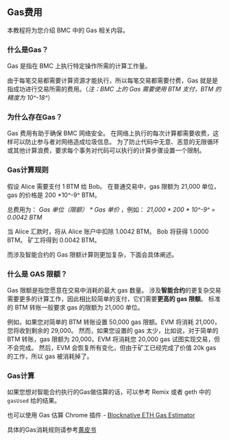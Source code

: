 ## Gas费用

本教程将为您介绍 BMC 中的 Gas 相关内容。

### 什么是Gas？

Gas 是指在 BMC 上执行特定操作所需的计算工作量。

由于每笔交易都需要计算资源才能执行，所以每笔交易都需要付费，Gas 就是是指成功进行交易所需的费用。（*注：BMC 上的 Gas 需要使用 BTM 支付，BTM 的精度为 10^-18^*）

### 为什么存在Gas？

Gas 费用有助于确保 BMC 网络安全。 在网络上执行的每次计算都需要收费，这样可以防止参与者对网络造成垃圾信息。 为了防止代码中无意、恶意的无限循环或其他计算浪费，要求每个事务对代码可以执行的计算步骤设置一个限制。

### Gas计算规则

假设 Alice 需要支付 1 BTM 给 Bob。 在普通交易中，gas 限额为 21,000 单位，gas 的价格是 200 *10^-9^ BTM。

总费用为： _Gas 单位（限额） * Gas 单价_ ，例如： _21,000 * 200 * 10^-9^ = 0.0042 BTM_

当 Alice 汇款时，将从 Alice 账户中扣除 1.0042 BTM。 Bob 将获得 1.0000 BTM。 矿工将得到 0.0042 BTM。

而涉及智能合约的 Gas 限额计算则更加复杂，下面会具体阐述。

### 什么是 GAS 限额？

Gas 限额是指您愿意在交易中消耗的最大 gas 数量。 涉及**智能合约**的更复杂交易需要更多的计算工作，因此相比较简单的支付，它们需要**更高的 gas 限额**。 标准的 BTM 转账一般要求 gas 的限额为 21,000 单位。

例如，如果您对简单的 BTM 转账设置 50,000 gas 限额。EVM 将消耗 21,000，您将收到剩余的 29,000。 然而，如果您设置的 gas 太少，比如说，对于简单的 BTM 转账，gas 限额为 20,000。EVM 将消耗您 20,000 gas 试图实现交易，但不会完成。 然后，EVM 会恢复所有变化，但由于矿工已经完成了价值 20k gas 的工作，所以 gas 被消耗掉了。

### Gas计算

如果您想对智能合约执行的Gas做估算的话，可以参考 Remix 或者 geth 中的 `gasUsed` 给的结果。

也可以使用 Gas 估算 Chrome 插件 -  [Blocknative ETH Gas Estimator](https://chrome.google.com/webstore/detail/blocknative-eth-gas-estim/ablbagjepecncofimgjmdpnhnfjiecfm) 

具体的Gas消耗规则请参考[黄皮书](http://gavwood.com/Paper.pdf)





